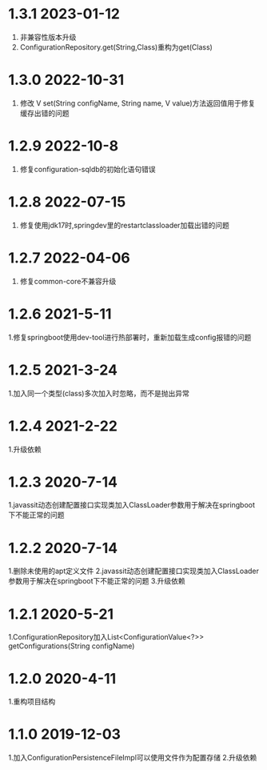 # 1.3.1 2023-01-12
1. 非兼容性版本升级
2. ConfigurationRepository.get(String,Class)重构为get(Class)

# 1.3.0 2022-10-31
1. 修改 V set(String configName, String name, V value)方法返回值用于修复缓存出错的问题

# 1.2.9 2022-10-8
1. 修复configuration-sqldb的初始化语句错误

# 1.2.8 2022-07-15
1. 修复使用jdk17时,springdev里的restartclassloader加载出错的问题

# 1.2.7 2022-04-06
1. 修复common-core不兼容升级

# 1.2.6 2021-5-11
1.修复springboot使用dev-tool进行热部署时，重新加载生成config报错的问题

# 1.2.5 2021-3-24
1.加入同一个类型(class)多次加入时忽略，而不是抛出异常

# 1.2.4 2021-2-22
1.升级依赖

# 1.2.3 2020-7-14
1.javassit动态创建配置接口实现类加入ClassLoader参数用于解决在springboot下不能正常的问题
    

# 1.2.2 2020-7-14
1.删除未使用的apt定义文件
2.javassit动态创建配置接口实现类加入ClassLoader参数用于解决在springboot下不能正常的问题
3.升级依赖

# 1.2.1 2020-5-21
1.ConfigurationRepository加入List<ConfigurationValue<?>> getConfigurations(String configName)

# 1.2.0 2020-4-11
1.重构项目结构

# 1.1.0 2019-12-03
1.加入ConfigurationPersistenceFileImpl可以使用文件作为配置存储
2.升级依赖